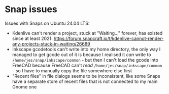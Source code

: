 # Snap issues

Issues with Snaps on Ubuntu 24.04 LTS:

 * Kdenlive can't render a project, stuck at "Waiting..." forever, has existed since at least 2021: https://forum.snapcraft.io/t/kdenlive-cannot-render-any-projects-stuck-in-waiting/26689
 * Inkscape gcodetools can't write into my home directory, the only way I managed to get gcode out of it is because I realised it *can* write to `/home/jes/snap/inkscape/common` - but then I can't load the gcode into FreeCAD because FreeCAD can't *read* `/home/jes/snap/inkscape/common` - so I have to manually copy the file somewhere else first
 * "Recent files" in file dialogs seems to be inconsistent, like some Snaps have a separate store of recent files that is not connected to my main Gnome one
